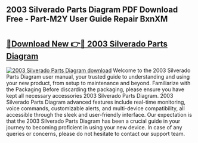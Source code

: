 ## 2003 Silverado Parts Diagram PDF Download Free - Part-M2Y User Guide Repair BxnXM

# <h2><a href="http://dftpfl.blite.top/?on=2003+Silverado+Parts+Diagram">🔗Download New 👉🔴 2003 Silverado Parts Diagram</a></h2>

[![2003 Silverado Parts Diagram download](https://i.imgur.com/lujVjoI.png)](http://dftpfl.blite.top/?on=2003+Silverado+Parts+Diagram)
Welcome to the 2003 Silverado Parts Diagram user manual, your trusted guide to understanding and using your new product, from setup to maintenance and beyond. Familiarize with the Packaging Before discarding the packaging, please ensure you have kept all necessary accessories 2003 Silverado Parts Diagram. 2003 Silverado Parts Diagram advanced features include real-time monitoring, voice commands, customizable alerts, and multi-device compatibility, all accessible through the sleek and user-friendly interface. Our expectation is that the 2003 Silverado Parts Diagram has been a crucial guide in your journey to becoming proficient in using your new device. In case of any queries or concerns, please do not hesitate to contact our support team.

